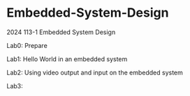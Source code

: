 # Embedded-System-Design

2024 113-1 Embedded System Design

Lab0: Prepare

Lab1: Hello World in an embedded system

Lab2: Using video output and input on the embedded system

Lab3: 
